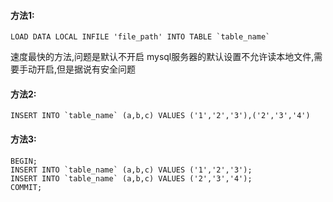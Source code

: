 #### 方法1:
```
LOAD DATA LOCAL INFILE 'file_path' INTO TABLE `table_name`
```
速度最快的方法,问题是默认不开启
mysql服务器的默认设置不允许读本地文件,需要手动开启,但是据说有安全问题

#### 方法2:
```
INSERT INTO `table_name` (a,b,c) VALUES ('1','2','3'),('2','3','4')
```

#### 方法3:
```
BEGIN;
INSERT INTO `table_name` (a,b,c) VALUES ('1','2','3');
INSERT INTO `table_name` (a,b,c) VALUES ('2','3','4');
COMMIT;
```